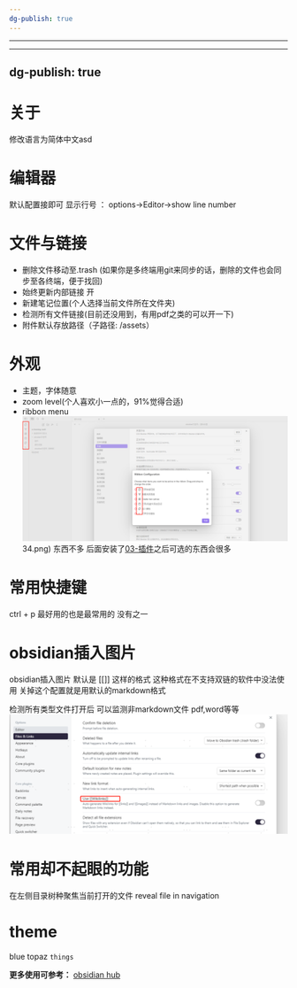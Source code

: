 ```yaml
---
dg-publish: true
---
```

---
---
dg-publish: true
---

# 关于
修改语言为简体中文asd 
# 编辑器
默认配置接即可
显示行号 ：
options->Editor->show line number

# 文件与链接
-  删除文件移动至.trash (如果你是多终端用git来同步的话，删除的文件也会同步至各终端，便于找回)
- 始终更新内部链接 开[]()
- 新建笔记位置(个人选择当前文件所在文件夹)
- 检测所有文件链接(目前还没用到，有用pdf之类的可以开一下)
- 附件默认存放路径（子路径: /assets）
# 外观
- 主题，字体随意
- zoom level(个人喜欢小一点的，91%觉得合适)
- ribbon menu 	
![](assets/Pasted%20image%2020221226135034.png)34.png)
东西不多  后面安装了[03-插件](03-插件.md)之后可选的东西会很多
# 常用快捷键
ctrl + p 最好用的也是最常用的 没有之一  

# obsidian插入图片
obsidian插入图片 默认是  [[]] 这样的格式  这种格式在不支持双链的软件中没法使用  关掉这个配置就是用默认的markdown格式

检测所有类型文件打开后  可以监测非markdown文件 pdf,word等等 
![](assets/use%20wikiLink.png)



# 常用却不起眼的功能

在左侧目录树种聚焦当前打开的文件
reveal file in navigation

# theme
blue topaz
`things`

**更多使用可参考：**
[obsidian hub](https://publish.obsidian.md/hub/00+-+Start+here)